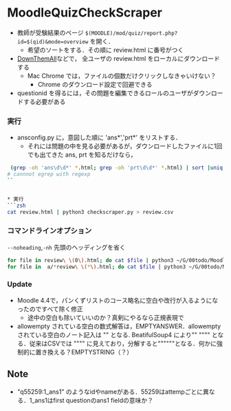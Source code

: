 # MoodleQuizCheckScraper

* 教師が受験結果のページ `$(MOODLE)/mod/quiz/report.php?id=$(qid)&mode=overview` を開く．
  * 希望のソートをする．その順に review.html に番号がつく
* [DownThemAll](https://chromewebstore.google.com/detail/downthemall/nljkibfhlpcnanjgbnlnbjecgicbjkge?hl=ja&pli=1)などで， 全ユーザの review.html をローカルにダウンロードする
  * Mac Chrome では，ファイルの個数だけクリックしなきゃいけない？
     * Chrome のダウンロード設定で回避できる
* questionid を得るには，その問題を編集できるロールのユーザがダウンロードする必要がある

### 実行

* ansconfig.py に，意図した順に 'ans*','prt*' をリストする．
  * それには問題の中を見る必要があるが，ダウンロードしたファイルに1回でも出てきた ans, prt を知るだけなら，
```sh
 (grep -oh 'ans\d\d*' *.html; grep -oh 'prt\d\d*' *.html) | sort |uniq
# cannnot egrep with regexp
``


* 実行
```zsh
cat review.html | python3 checkscraper.py > review.csv
```



### コマンドラインオプション
`--noheading`,`-nh` 先頭のヘッディングを省く


```zsh
for file in review\ \(0\).html; do cat $file | python3 ~/G/00todo/MoodleQuizCheckScraper/checkscraper.py ; done  | head -n 1 > a.csv
for file in  a/*review\ \(*\).html; do cat $file | python3 ~/G/00todo/MoodleQuizCheckScraper/checkscraper.py -nh ; done  >> a.csv
```


### Update
* Moodle 4.4で，パンくずリストのコース略名に空白や改行が入るようになったのですべて除く修正
  * 途中の空白も除いていいのか？真剣にやるなら正規表現で
* allowempty されている空白の数式解答は，EMPTYANSWER．allowempty されている空白のノート記入は &quot;&quot; となる. BeatifulSoup4 により&quot;&quot; "\"\"" となる．従来はCSVでは """" に見えており，分解すると""""""となる．何かに強制的に置き換える？EMPTYSTRING（？）


## Note
* "q55259:1_ans1" のようなidやnameがある．55259はattempごとに異なる．1_ans1はfirst questionのans1 fieldの意味か？